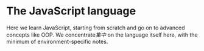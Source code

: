 # The JavaScript language
Here we learn JavaScript, starting from scratch and go on to advanced concepts like OOP.
We concentrate*集中* on the language itself here, with the minimum of environment-specific notes.
